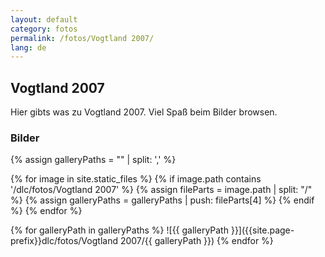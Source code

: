 ```yaml
---
layout: default
category: fotos
permalink: /fotos/Vogtland 2007/
lang: de
---
```


## Vogtland 2007

Hier gibts was zu Vogtland 2007. Viel Spaß beim Bilder browsen.

### Bilder
{% assign galleryPaths = "" | split: ',' %}

{% for image in site.static_files %}
{% if image.path contains '/dlc/fotos/Vogtland 2007' %}
        {% assign fileParts = image.path | split: "/" %}
        {% assign galleryPaths = galleryPaths | push: fileParts[4] %}
{% endif %}
{% endfor %}

{% for galleryPath in galleryPaths %}
![{{ galleryPath }}]({{site.page-prefix}}dlc/fotos/Vogtland 2007/{{ galleryPath }})
{% endfor %}
